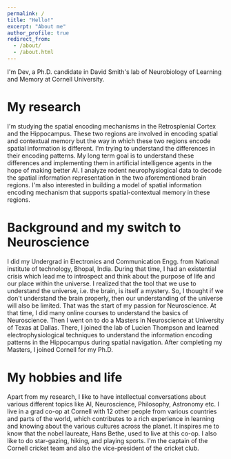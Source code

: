 ```yaml
---
permalink: /
title: "Hello!"
excerpt: "About me"
author_profile: true
redirect_from: 
  - /about/
  - /about.html
---
```


I'm Dev, a Ph.D. candidate in David Smith's lab of Neurobiology of Learning and Memory at Cornell University. 


My research
======
I'm studying the spatial encoding mechanisms in the Retrosplenial Cortex and the Hippocampus. These two regions are involved in encoding spatial and contextual memory but the way in which these two regions encode spatial information is different. I'm trying to understand the differences in their encoding patterns. My long term goal is to understand these differences and implementing them in artificial intelligence agents in the hope of making better AI. I analyze rodent neurophysiogical data to decode the spatial information representation in the two aforementioned brain regions. I'm also interested in building a model of spatial information encoding mechanism that supports spatial-contextual memory in these regions.


Background and my switch to Neuroscience
======
I did my Undergrad in Electronics and Communication Engg. from National institute of technology, Bhopal, India. During that time, I had an existential crisis which lead me to introspect and think about the purpose of life and our place within the universe. I realized that the tool that we use to understand the universe, i.e. the brain, is itself a mystery. So, I thought if we don't understand the brain properly, then our understanding of the universe will also be limited. That was the start of my passion for Neuroscience. At that time, I did many online courses to understand the basics of Neuroscience. Then I went on to do a Masters in Neuroscience at University of Texas at Dallas. There, I joined the lab of Lucien Thompson and learned electrophysiological techniques to understand the information encoding patterns in the Hippocampus during spatial navigation. After completing my Masters, I joined Cornell for my Ph.D.


My hobbies and life
======
Apart from my research, I like to have intellectual conversations about various different topics like AI, Neuroscience, Philosophy, Astronomy etc. I live in a grad co-op at Cornell with 12 other people from various countries and parts of the world, which contributes to a rich experience in learning and knowing about the various cultures across the planet. It inspires me to know that the nobel laureate, Hans Bethe, used to live at this co-op. I also like to do star-gazing, hiking, and playing sports. I'm the captain of the Cornell cricket team and also the vice-president of the cricket club.
